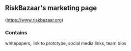 ## RiskBazaar's marketing page
(https://www.riskbazaar.org)

### Contains
whitepapers, link to prototype, social media links, team bios


